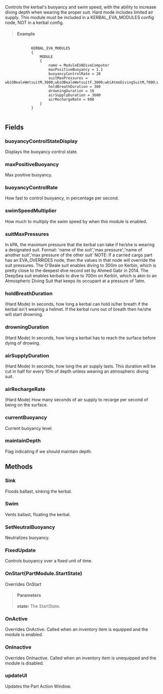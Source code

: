             
Controls the kerbal's buoyancy and swim speed, with the ability to increase diving depth when wearing the proper suit. Hard mode includes limited air supply. This module must be included in a KERBAL_EVA_MODULES config node, NOT in a kerbal config.
            
            
> #### Example
```

            KERBAL_EVA_MODULES
            {
                MODULE
                {
                    name = ModuleEVADiveComputer
                    maxPositiveBuoyancy = 1.1
                    buoyancyControlRate = 20
                    suitMaxPressures = wbiOBealeWetsuitM,3000;wbiOBealeWetsuitF,3000;wbiAtmoDivingSuitM,7000;wbiAtmoDivingSuitF,7000
                    holdBreathDuration = 360
                    drowningDuration = 10
                    airSupplyDuration = 3600
                    airRechargeRate = 600
                }
            }
            
```

            
        
## Fields

### buoyancyControlStateDisplay
Displays the buoyancy control state.
### maxPositiveBuoyancy
Max positive buoyancy.
### buoyancyControlRate
How fast to control buoyancy, in percentage per second.
### swimSpeedMultiplier
How much to multiply the swim speed by when this module is enabled.
### suitMaxPressures
In kPA, the maximum pressure that the kerbal can take if he/she is wearing a designated suit. Format: 'name of the suit','max pressure';'name of another suit','max pressure of the other suit' NOTE: If a carried cargo part has an EVA_OVERRIDES node, then the values in that node will override the suit pressures. The O'Beale suit enables diving to 300m on Kerbin, which is pretty close to the deepest dive record set by Ahmed Gabr in 2014. The DeepSea suit enables kerbals to dive to 700m on Kerbin, which is akin to an Atmospheric Diving Suit that keeps its occupant at a pressure of 1atm.
### holdBreathDuration
(Hard Mode) In seconds, how long a kerbal can hold is/her breath if the kerbal isn't wearing a helmet. If the kerbal runs out of breath then he/she will start drowning.
### drowningDuration
(Hard Mode) In seconds, how long a kerbal has to reach the surface before dying of drowing.
### airSupplyDuration
(Hard Mode) In seconds, how long the air supply lasts. This duration will be cut in half for every 10m of depth unless wearing an atmospheric diving suit.
### airRechargeRate
(Hard Mode) How many seconds of air supply to recarge per second of being on the surface.
### currentBuoyancy
Current buoyancy level.
### maintainDepth
Flag indicating if we should maintain depth.
## Methods


### Sink
Floods ballast, sinking the kerbal.

### Swim
Vents ballast, floating the kerbal.

### SetNeutralBuoyancy
Neutralizes buoyancy.

### FixedUpdate
Controls buoyancy over a fixed unit of time.

### OnStart(PartModule.StartState)
Overrides OnStart
> #### Parameters
> **state:** The StartState.


### OnActive
Overrides OnActive. Called when an inventory item is equipped and the module is enabled.

### OnInactive
Overrides OnInactive. Called when an inventory item is unequipped and the module is disabled.

### updateUI
Updates the Part Action Window.


